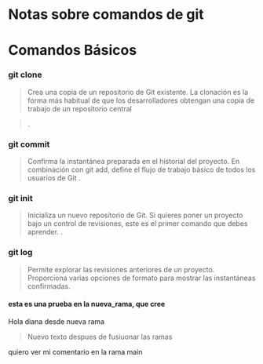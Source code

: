 # Notas sobre comandos de git 

Comandos Básicos
===========

### git clone





>Crea una copia de un repositorio de Git existente. La clonación es la forma más habitual de que los desarrolladores obtengan una copia de trabajo de un repositorio central

>.

###  git commit 

>Confirma la instantánea preparada en el historial del proyecto. En combinación con git add, define el flujo de trabajo básico de todos los usuarios de Git
>.



### git init


>Inicializa un nuevo repositorio de Git. Si quieres poner un proyecto bajo un control de revisiones, este es el primer comando que debes aprender.
>.


### git log
>Permite explorar las revisiones anteriores de un proyecto. Proporciona varias opciones de formato para mostrar las instantáneas confirmadas.
>



#### esta es una prueba en la nueva_rama, que cree

Hola diana desde nueva rama


>Nuevo texto despues de fusiuonar las ramas
>


quiero ver mi comentario en la rama main 